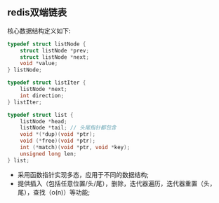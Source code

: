 ## redis双端链表
核心数据结构定义如下:
``` C++
typedef struct listNode {
    struct listNode *prev;
    struct listNode *next;
    void *value;
} listNode;

typedef struct listIter {
    listNode *next;
    int direction;
} listIter;

typedef struct list {
    listNode *head;
    listNode *tail; // 头尾指针都包含
    void *(*dup)(void *ptr);
    void (*free)(void *ptr);
    int (*match)(void *ptr, void *key);
    unsigned long len;
} list;
```

* 采用函数指针实现多态，应用于不同的数据结构;
* 提供插入（包括任意位置/头/尾），删除，迭代器遍历，迭代器重置（头，尾），查找（o(n)）等功能;
